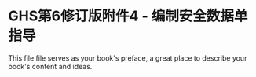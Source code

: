 # GHS第6修订版附件4 - 编制安全数据单指导

This file file serves as your book's preface, a great place to describe your book's content and ideas.

